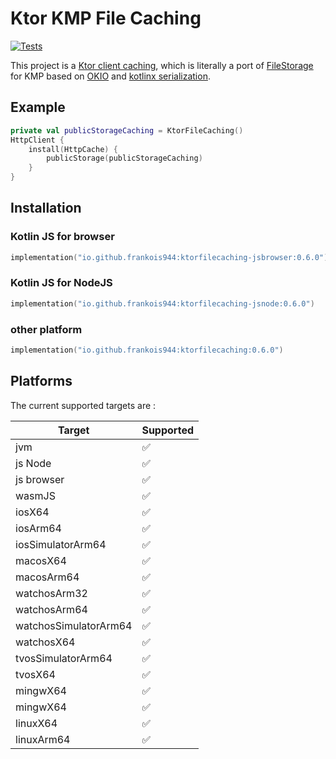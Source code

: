 # Ktor KMP File Caching
[![Tests](https://github.com/frankois944/KtorKMPFileCaching/actions/workflows/tests.yml/badge.svg)](https://github.com/frankois944/KtorKMPFileCaching/actions/workflows/tests.yml)

This project is a [Ktor client caching](https://ktor.io/docs/client-caching.html), which is literally a port of [FileStorage](https://api.ktor.io/ktor-client/ktor-client-core/io.ktor.client.plugins.cache.storage/-file-storage.html) for KMP based on [OKIO](https://square.github.io/okio/multiplatform/) and [kotlinx serialization](https://github.com/Kotlin/kotlinx.serialization).

## Example

```kotlin
private val publicStorageCaching = KtorFileCaching()
HttpClient {
    install(HttpCache) {
        publicStorage(publicStorageCaching)
    }
}
```

## Installation

### Kotlin JS for browser

```kotlin
implementation("io.github.frankois944:ktorfilecaching-jsbrowser:0.6.0")
```

### Kotlin JS for NodeJS

```kotlin
implementation("io.github.frankois944:ktorfilecaching-jsnode:0.6.0")
```

### other platform

```kotlin
implementation("io.github.frankois944:ktorfilecaching:0.6.0")
```

## Platforms

The current supported targets are :

| Target                | Supported |
|-----------------------|-----------|
| jvm                   | ✅         |
| js Node               | ✅         |
| js browser            | ✅         |
| wasmJS                | ✅         |
| iosX64                | ✅         |
| iosArm64              | ✅         |
| iosSimulatorArm64     | ✅         |
| macosX64              | ✅         |
| macosArm64            | ✅         |
| watchosArm32          | ✅         |
| watchosArm64          | ✅         |
| watchosSimulatorArm64 | ✅         |
| watchosX64            | ✅         |
| tvosSimulatorArm64    | ✅         |
| tvosX64               | ✅         |
| mingwX64              | ✅         |
| mingwX64              | ✅         |
| linuxX64              | ✅         |
| linuxArm64            | ✅         |

